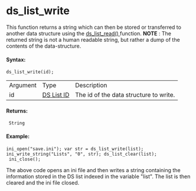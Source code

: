 # ds_list_write

This function returns a string which can then be stored or transferred
to another data structure using the [ ds_list_read() ](ds_list_read)
function. **NOTE** : The returned string is not a human readable string,
but rather a dump of the contents of the data-structure.

#### Syntax:

``` gml
ds_list_write(id);
```

|          |                                                                                                             |                                        |
|----------|-------------------------------------------------------------------------------------------------------------|----------------------------------------|
| Argument | Type                                                                                                        | Description                            |
| id       |  [DS List ID](../../../../../GameMaker_Language/GML_Reference/Data_Structures/DS_Lists/ds_list_create)  | The id of the data structure to write. |

#### Returns:

``` gml
 String
```

#### Example:

``` gml
ini_open("save.ini"); var str = ds_list_write(list); ini_write_string("Lists", "0", str); ds_list_clear(list);
 ini_close();
```

The above code opens an ini file and then writes a string containing the
information stored in the DS list indexed in the variable "list". The
list is then cleared and the ini file closed.
